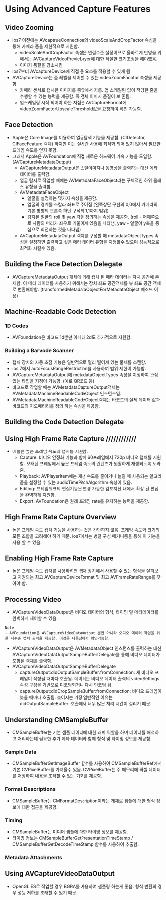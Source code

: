 # Using Advanced Capture Features

## Video Zooming
- ios7 이전에는 AVcaptrueConnection의 videoScaleAndCropFactor 속성을 통해 카메라 줌을 제한적으로 지원함.
    - videoScaleAndCropFactor 속성은 연결수준 설정이므로 올바르게 반영을 위해서는 AVCaptureVideoPrevieLayer에 대한 적절한 크기조정을 해야했음.
    - 이미지 품질을 감소시킴
- ios7부터 AVcaptureDevice에 직접 줌 요소를 적용할 수 있게 됨
- AVCaptureDevice는 줌 레벨을 제어할 수 있는 videoZoomFacotor 속성을 제공함
    - 카메라 센서로 캡처한 이미지를 중앙에서 자름. 업 스케일링 없이 적당한 줌을 수행할 수 있는 능력을 제공함. 즉 전체 이미지 품질이 보       존됨.
    - 업스케일링 시작 되어야 하는 지점은 AVCaptureFormat에 videoZoomFactorUpscaleThreshold값을 요청하여 확인 가능함.

## Face Detection
- Apple은 Core Image를 이용하여 얼굴탐색 기능을 제공함. (CIDetector, CIFaceFeature 객체) 하지만 이는 실시간 사용에 최적화 되어 있지 않아서 필요한 프레임 속도를 얻지 못함.
- 그래서 Apple은 AVFoundation에 직접 새로운 하드웨어 가속 기능을 도입함. (AVCaptureMetadataOutput)
    - AVCaptureMetadataOutput은 스틸이미지나 동영상을 출력하는 대신 메타 데이터를 출력함.
    - 얼굴 탐지로 작업할 때에는 AVMetadataFaceObject라는 구체적인 하위 클래스 유형을 출력함.
    - AVMetadataFaceObject
        - 얼굴을 설명하는 몇가지 속성을 제공함.
        - 얼굴의 경계를 스칼라 좌표로 주어짐 (왼쪽상단 구선의 0,0에서 카메라의 기본 방향의 오른쪽 하단 구석의 1,1까지 범위)
        - 감지된 얼굴의 roll 및 yaw 각을 정의하는 속성을 제공함. (roll - 어깨쪽으로 사람의 머리가 좌우로 기울여져 있음을 나타냄, yaw - 얼굴이 y축을 중심으로 회전하는 것을 나타냄)
    - AVCaptureMetadataOutput 객체를 구성할 때 metadataObjectTypes 속성을 설정하면 출력하고 싶은 메타 데이터 유형을 지정할수 있으며 성능적으로 최적화 시킬수 있음.

## Building the Face Detection Delegate
- AVCaptureMetadataOutput 개체에 의해 캡처 된 메타 데이터는 자치 공간에 존재함. 이 메타 데이터를 사용하기 위해서는 장치 좌표 공간객체를 뷰 좌표 공간 객체로 변환해야함. (transformedMetadataObjectForMetadataObject 메소드 이용)

## Machine-Readable Code Detection
### 1D Codes
- AVFoundation은 바코드 1d뿐만 아니라 2d도 추가적으로 지원함.

### Building a Barvode Scanner
- 캡처 장치의 자동 초점 기능은 일반적으로 멀리 떨어져 있는 물체를 스캔함.
- ios 7에서 autoFocusRangeRestriction을 사용하여 범위 제한이 가능함.
- AVCaptureMetadataOutput에 metadataObjectTypes 속성을 지정하여 관심있는 타입을 지정이 가능함. (예로 QR코드 등)
- 바코드로 작업할 때는 AVMetadataCaptureOutput객체는 AVMetadataMachineReadableCodeObject 인스턴스임.
- AVMetadataMachineReadableCodeObject객체는 바코드의 실제 데이터 값과 바코드의 지오메티리를 정의 하는 속성을 제공함.

## Building the Code Detection Delegate

## Using High Frame Rate Capture ////////////
- 애플은 높은 프레임 속도의 캡처를 지원함.
    - Capture: 비디오 안정화 기능과 함께 60프레임에서 720p 비디오 캡처를 지원함. 오래된 프레임에서 높은 프레임 속도의 컨텐츠가 원활하게 재생되도록 도와줌.
    - Playback: AVPlayerItem에는 재생 속도를 줄이거나 늘릴 때 사용되는 알고리즘을 설정할 수 있는 audioTimePitchAlgorithm 속성이 있음.
    - Editing: 프레임워크의 편집기능은 변경 가능한 컴포지션 내에서 확장 된 편집을 완벽하게 지원함.
    - Export: AVFoundation은 원래 프레임 rate를 유지하는 능력을 제공함.

## High Frame Rate Capture Overview
- 높은 프레임 속도 캡처 기능을 사용하는 것은 간단하지 않음. 프레임 속도와 크기의 모든 조합을 고려해야 하기 때문. ios7에서는 병렬 구성 메커니즘을 통해 이 기능을 사용 할 수 있음.

## Enabling High Frame Rate Capture
- 높은 프레임 속도 캡처를 사용하려면 캡처 장치에서 사용할 수 있는 형식을 살펴보고 지원되는 최고 AVCaptureDeviceFormat 및 최고 AVFrameRateRange를 찾아야 함.

## Processing Video
- AVCaptureVideoDataOutput은 비디오 데이터의 형식, 타이밍 밑 메타데이터를 완벽하게 제어할 수 있음.
```
Note
- AVFoundation은 AVCaptureVideoDataOutput 뿐만 아니라 오디오 데이터 작업을 위한 저수준 캡처 출력을 제공함. 이것은 다음장에서 확인가능함.
```
- AVCaptureVideoDataOutput은 AVMetadataObject 인스턴스를 출력하는 대신 AVCaptureVideoDataOutputSampleBufferDelegate를 통해 비디오 데이터가 포함된 객체를 출력함.
- AVCaptureVideoDataOutputSampleBufferDelegate
    - captureOutput:didOutputSampleBuffer:fromConnection: 새 비디오 프레임이 작성될 때마다 호출됨. 데이터는 비디오 데이터 출력의 videoSettings 속성 구성을 기반으로 디코딩되거나 다시 인코딩 됨.
    - captureOutput:didDropSampleBuffer:fromConnection: 비디오 프레임이 늦을 때마다 호출됨. 늦어지는 가장 일반적인 이유는 didOutputSampleBuffer: 호출에서 너무 많은 처리 시간이 걸리기 떄문.

## Understanding CMSampleBuffer
- CMSampleBuffer는 기본 샘플 데이터에 대한 래퍼 역할을 하며 데이터를 해석하고 처리하는데 필요한 추가 메타 데이터와 함께 형식 및 타이밍 정보를 제공함.

### Sample Data
- CMSampleBufferGetImageBuffer 함수를 사용하여 CMSampleBufferRef에서 기본 CVPixelBuffer를 가져올수 있음. CVPixelBuffer는 주 메모리에 픽셀 데이터를 저장하여 내용을 조작할 수 있는 기회를 제공함.

### Format Descriptions
- CMSampleBuffer는 CMFormatDescription이라는 개체로 샘플에 대한 형식 정보에 대한 접근을 제공함.

### Timing
- CMSampleBuffer는 미디어 샘플에 대한 타이밍 정보를 제공함.
- 타이밍 정보는 CMSampleBufferGetPresentationTimeStamp / CMSampleBufferGetDecodeTimeStamp 함수를 사용하여 추출함.

### Metadata Attachments

## Using AVCaptureVideoDataOutput
- OpenGL ES로 작업할 경우 BGRA를 사용하여 샘플링 하는게 좋음. 형식 변환의 경우 성능 저하를 초래할 수 있기 때문.


